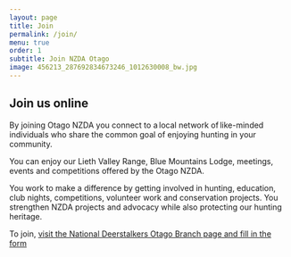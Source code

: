 ```yaml
---
layout: page
title: Join
permalink: /join/
menu: true
order: 1
subtitle: Join NZDA Otago
image: 456213_287692834673246_1012630008_bw.jpg
---
```


## Join us online 

By joining Otago NZDA you connect to a local network of like-minded individuals who share the common goal of enjoying hunting in your community.

You can enjoy our Lieth Valley Range, Blue Mountains Lodge, meetings, events and competitions offered by the Otago NZDA.

You work to make a difference by getting involved in hunting, education, club nights, competitions, volunteer work and conservation projects. You strengthen NZDA projects and advocacy while also protecting our hunting heritage.

To join, [visit the National Deerstalkers Otago Branch page and fill in the form](https://www.deerstalkers.org.nz/branches/south-island/otago/)

